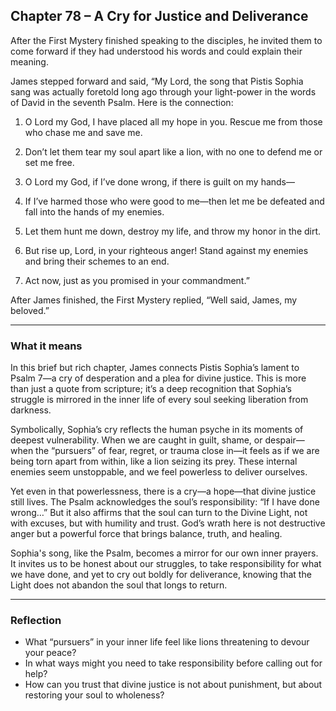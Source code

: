 ## Chapter 78 – A Cry for Justice and Deliverance

After the First Mystery finished speaking to the disciples, he invited them to come forward if they had understood his words and could explain their meaning.

James stepped forward and said, “My Lord, the song that Pistis Sophia sang was actually foretold long ago through your light-power in the words of David in the seventh Psalm. Here is the connection:

1. O Lord my God, I have placed all my hope in you. Rescue me from those who chase me and save me.

2. Don’t let them tear my soul apart like a lion, with no one to defend me or set me free.

3. O Lord my God, if I’ve done wrong, if there is guilt on my hands—

4. If I’ve harmed those who were good to me—then let me be defeated and fall into the hands of my enemies.

5. Let them hunt me down, destroy my life, and throw my honor in the dirt.

6. But rise up, Lord, in your righteous anger! Stand against my enemies and bring their schemes to an end.

7. Act now, just as you promised in your commandment.”

After James finished, the First Mystery replied, “Well said, James, my beloved.”

---

### What it means

In this brief but rich chapter, James connects Pistis Sophia’s lament to Psalm 7—a cry of desperation and a plea for divine justice. This is more than just a quote from scripture; it’s a deep recognition that Sophia’s struggle is mirrored in the inner life of every soul seeking liberation from darkness.

Symbolically, Sophia’s cry reflects the human psyche in its moments of deepest vulnerability. When we are caught in guilt, shame, or despair—when the “pursuers” of fear, regret, or trauma close in—it feels as if we are being torn apart from within, like a lion seizing its prey. These internal enemies seem unstoppable, and we feel powerless to deliver ourselves.

Yet even in that powerlessness, there is a cry—a hope—that divine justice still lives. The Psalm acknowledges the soul’s responsibility: “If I have done wrong…” But it also affirms that the soul can turn to the Divine Light, not with excuses, but with humility and trust. God’s wrath here is not destructive anger but a powerful force that brings balance, truth, and healing.

Sophia's song, like the Psalm, becomes a mirror for our own inner prayers. It invites us to be honest about our struggles, to take responsibility for what we have done, and yet to cry out boldly for deliverance, knowing that the Light does not abandon the soul that longs to return.

---

### Reflection

* What “pursuers” in your inner life feel like lions threatening to devour your peace?
* In what ways might you need to take responsibility before calling out for help?
* How can you trust that divine justice is not about punishment, but about restoring your soul to wholeness?
